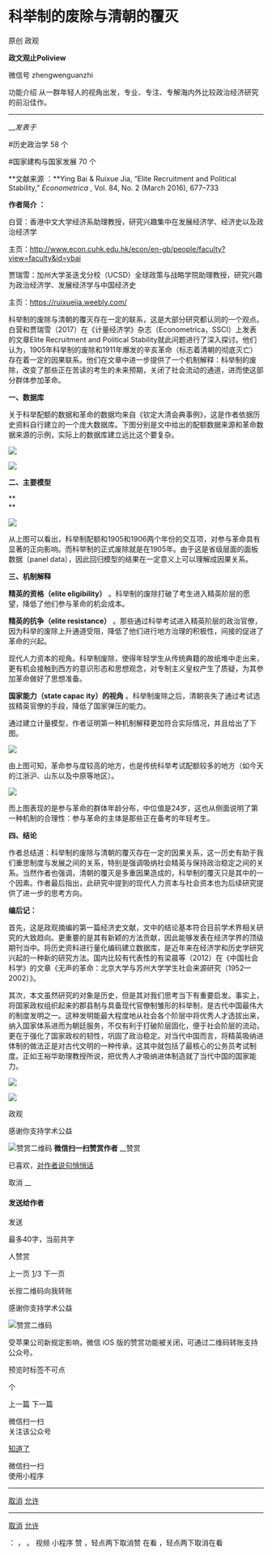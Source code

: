 

#  科举制的废除与清朝的覆灭

原创 政观  

**政文观止Poliview** 

微信号 zhengwenguanzhi

功能介绍 从一群年轻人的视角出发，专业、专注、专解海内外比较政治经济研究的前沿佳作。

____

___发表于_


#历史政治学 58 个

#国家建构与国家发展 70 个

**文献来源 ：**Ying Bai & Ruixue Jia, “Elite Recruitment and Political Stability,”
_Econometrica_ , Vol. 84, No. 2 (March 2016), 677–733

  

 **作者简介 ：**

白营：香港中文大学经济系助理教授，研究兴趣集中在发展经济学、经济史以及政治经济学

主页：http://www.econ.cuhk.edu.hk/econ/en-gb/people/faculty?view=faculty&id=ybai

  

贾瑞雪：加州大学圣迭戈分校（UCSD）全球政策与战略学院助理教授，研究兴趣为政治经济学、发展经济学与中国经济史

主页：https://ruixuejia.weebly.com/

  

科举制的废除与清朝的覆灭存在一定的联系，这是大部分研究都认同的一个观点。白营和贾瑞雪（2017）在《计量经济学》杂志（Econometrica，SSCI）上发表的文章Elite
Recruitment and Political
Stability就此问题进行了深入探讨。他们认为，1905年科举制的废除和1911年爆发的辛亥革命（标志着清朝的彻底灭亡）存在着一定的因果联系。他们在文章中进一步提供了一个机制解释：科举制的废除，改变了那些正在苦读的考生的未来预期，关闭了社会流动的通道，进而使这部分群体参加革命。

**一、数据库**

  

关于科举配额的数据和革命的数据均来自《钦定大清会典事例》，这是作者依据历史资料自行建立的一个庞大数据库。下图分别是文中给出的配额数据来源和革命数据来源的示例，实际上的数据库建立远比这个要复杂。

  

![](/images/582/2.png)

  

![](/images/582/3.png)

  

 **二、主要模型**

 **  
**

![](/images/582/4.png)

从上图可以看出，科举制配额和1905和1906两个年份的交互项，对参与革命具有显著的正向影响。而科举制的正式废除就是在1905年。由于这是省级层面的面板数据（panel
data），因此回归模型的结果在一定意义上可以理解成因果关系。  

**三、机制解释**

  

 **精英的资格（elite eligibility）** 。科举制的废除打破了考生进入精英阶层的愿望，降低了他们参与革命的机会成本。

  

 **精英的抗争（elite resistance）**
。那些通过科举考试进入精英阶层的政治官僚，因为科举的废除上升通道受阻，降低了他们进行地方治理的积极性，间接的促进了革命的兴起。

  

现代人力资本的视角。科举制废除，使得年轻学生从传统典籍的故纸堆中走出来，更有机会接触到西方的意识形态和思想观念，对专制主义皇权产生了质疑，为其参加革命做好了思想准备。

  

 **国家能力（state capac** **ity）的视角** 。科举制废除之后，清朝丧失了通过考试选拔精英官僚的手段，降低了国家弹压的能力。

通过建立计量模型，作者证明第一种机制解释更加符合实际情况，并且给出了下图。

  

![](/images/582/5.png)

  

由上图可知，革命参与度较高的地方，也是传统科举考试配额较多的地方（如今天的江浙沪、山东以及中原等地区）。

  

![](/images/582/6.png)

而上图表现的是参与革命的群体年龄分布，中位值是24岁，这也从侧面说明了第一种机制的合理性：参与革命的主体是那些正在备考的年轻考生。

**四、结论**

  

作者总结道：科举制的废除与清朝的覆灭存在一定的因果关系，这一历史有助于我们重思制度与发展之间的关系，特别是强调吸纳社会精英与保持政治稳定之间的关系。当然作者也强调，清朝的覆灭是多重因果造成的，科举制的覆灭只是其中的一个因素。作者最后指出，此研究中提到的现代人力资本与社会资本也为后续研究提供了进一步的思考方向。

**编后记：**

  

首先，这是政观摘编的第一篇经济史文献，文中的结论基本符合目前学术界相关研究的大致趋向。更重要的是其有新颖的方法贡献，因此能够发表在经济学界的顶级期刊当中。将历史资料进行量化编码建立数据库，是近年来在经济学和历史学研究兴起的一种新的研究方法。国内比较有代表性的有梁晨等（2012）在《中国社会科学》的文章《无声的革命：北京大学与苏州大学学生社会来源研究（1952—2002）》。

  

其次，本文虽然研究的对象是历史，但是其对我们思考当下有重要启发。事实上，将国家政权组织起来的郡县制与具备现代官僚制雏形的科举制，是古代中国最伟大的制度发明之一。这种发明能最大程度地从社会各个阶层中将优秀人才选拔出来，纳入国家体系进而为朝廷服务，不仅有利于打破阶层固化，便于社会阶层的流动，更在于强化了国家政权的韧性，巩固了政治稳定。对当代中国而言，将精英吸纳进体制的做法正是对古代文明的一种传承，这其中就包括了最核心的公务员考试制度。正如王裕华助理教授所说，把优秀人才吸纳进体制造就了当代中国的国家能力。

![](/images/582/7.png)

  

![](/images/582/8.png)

  

  



政观

感谢你支持学术公益

![赞赏二维码]() **微信扫一扫赞赏作者** __赞赏

已喜欢，[对作者说句悄悄话](javascript:;)

取消 __

#### 发送给作者

发送

最多40字，当前共字

[](javascript:;) 人赞赏

上一页 [1](javascript:;)/3 下一页

长按二维码向我转账

感谢你支持学术公益

![赞赏二维码]()

受苹果公司新规定影响，微信 iOS 版的赞赏功能被关闭，可通过二维码转账支持公众号。

预览时标签不可点



个

上一篇 下一篇



微信扫一扫  
关注该公众号

[知道了](javascript:;)

 微信扫一扫  
使用小程序

****

[取消](javascript:void\(0\);) [允许](javascript:void\(0\);)

****

[取消](javascript:void\(0\);) [允许](javascript:void\(0\);)

： ， 。 视频 小程序 赞 ，轻点两下取消赞 在看 ，轻点两下取消在看

